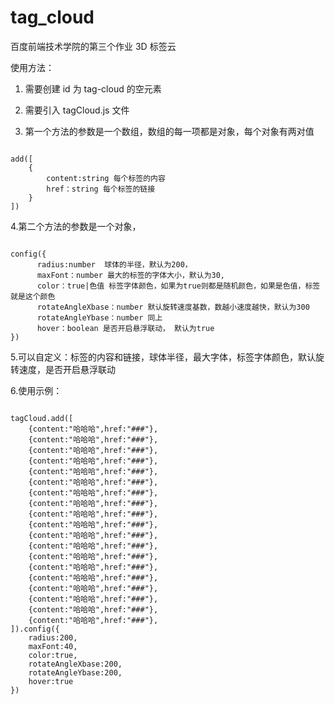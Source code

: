 # tag_cloud
百度前端技术学院的第三个作业 3D 标签云

使用方法：
1. 需要创建 id 为 tag-cloud 的空元素

2. 需要引入 tagCloud.js 文件

3. 第一个方法的参数是一个数组，数组的每一项都是对象，每个对象有两对值

<pre><code>
add([
	{
		content:string 每个标签的内容
		href：string 每个标签的链接
	}
])
</code></pre>

4.第二个方法的参数是一个对象，

<pre><code>
config({
	  radius:number  球体的半径，默认为200，
	  maxFont：number 最大的标签的字体大小，默认为30,
	  color：true|色值 标签字体颜色，如果为true则都是随机颜色，如果是色值，标签就是这个颜色
	  rotateAngleXbase：number 默认旋转速度基数，数越小速度越快，默认为300
	  rotateAngleYbase：number 同上
	  hover：boolean 是否开启悬浮联动， 默认为true
})
</code></pre>

5.可以自定义：标签的内容和链接，球体半径，最大字体，标签字体颜色，默认旋转速度，是否开启悬浮联动

6.使用示例：

<pre><code>
tagCloud.add([
    {content:"哈哈哈",href:"###"},
    {content:"哈哈哈",href:"###"},
    {content:"哈哈哈",href:"###"},
    {content:"哈哈哈",href:"###"},
    {content:"哈哈哈",href:"###"},
    {content:"哈哈哈",href:"###"},
    {content:"哈哈哈",href:"###"},
    {content:"哈哈哈",href:"###"},
    {content:"哈哈哈",href:"###"},
    {content:"哈哈哈",href:"###"},
    {content:"哈哈哈",href:"###"},
    {content:"哈哈哈",href:"###"},
    {content:"哈哈哈",href:"###"},
    {content:"哈哈哈",href:"###"},
    {content:"哈哈哈",href:"###"},
    {content:"哈哈哈",href:"###"},
    {content:"哈哈哈",href:"###"},
    {content:"哈哈哈",href:"###"},
    {content:"哈哈哈",href:"###"},
]).config({
    radius:200,
    maxFont:40,
    color:true,
    rotateAngleXbase:200,
    rotateAngleYbase:200,
    hover:true
})
</code></pre>

